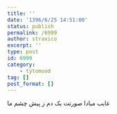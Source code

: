```yaml
---
title: ''
date: '1396/6/25 14:51:00'
status: publish
permalink: /6999
author: straxico
excerpt: ''
type: post
id: 6999
category:
    - tytomood
tag: []
post_format: []
---
```

غایب مبادا صورتت یک دم ز پیش چشم ما